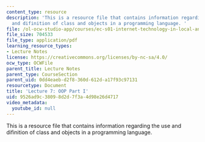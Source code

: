 ```yaml
---
content_type: resource
description: 'This is a resource file that contains information regarding the use
  and difinition of class and objects in a programming language. '
file: /ol-ocw-studio-app/courses/ec-s01-internet-technology-in-local-and-global-communities-spring-2005-summer-2005/9526ad9c38098d2d7f3a4d98e26d4717_MITEC_S01S05_l07_classobj1.pdf
file_size: 704533
file_type: application/pdf
learning_resource_types:
- Lecture Notes
license: https://creativecommons.org/licenses/by-nc-sa/4.0/
ocw_type: OCWFile
parent_title: Lecture Notes
parent_type: CourseSection
parent_uid: 0dd4eaeb-d2f8-360d-612d-a17f93c97131
resourcetype: Document
title: 'Lecture 7: OOP Part I'
uid: 9526ad9c-3809-8d2d-7f3a-4d98e26d4717
video_metadata:
  youtube_id: null
---
```

This is a resource file that contains information regarding the use and difinition of class and objects in a programming language. 